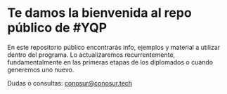# Te damos la bienvenida al repo público de #YQP

En este repositorio público encontrarás info, ejemplos y material a utilizar dentro del programa. Lo actualizaremos recurrentemente, fundamentalmente en las primeras etapas de los diplomados o cuando generemos uno nuevo.

Dudas o consultas: conosur@conosur.tech